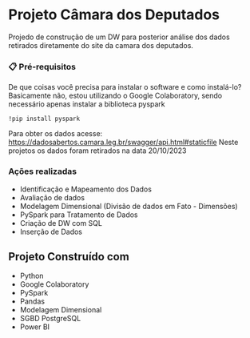 # Projeto Câmara dos Deputados

Projedo de construção de um DW para posterior análise dos dados retirados diretamente do site da camara dos deputados.

### 📋 Pré-requisitos

De que coisas você precisa para instalar o software e como instalá-lo? 
Basicamente não, estou utilizando o Google Colaboratory, sendo necessário apenas instalar a biblioteca pyspark

```
!pip install pyspark
```
Para obter os dados acesse: 
https://dadosabertos.camara.leg.br/swagger/api.html#staticfile
Neste projetos os dados foram retirados na data 20/10/2023

### Ações realizadas

* Identificação e Mapeamento dos Dados
* Avaliação de dados
* Modelagem Dimensional (Divisão de dados em Fato - Dimensões)
* PySpark para Tratamento de Dados
* Criação de DW com SQL
* Inserção de Dados

## Projeto Construído com 

* Python
* Google Colaboratory
* PySpark
* Pandas
* Modelagem Dimensional
* SGBD PostgreSQL
* Power BI
